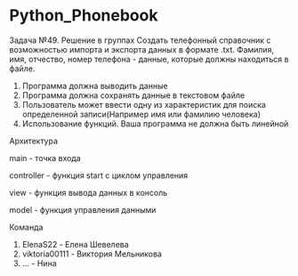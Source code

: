 # Python_Phonebook

Задача №49. Решение в группах Создать телефонный справочник с возможностью импорта и экспорта данных в формате .txt. Фамилия, имя, отчество, номер
телефона - данные, которые должны находиться в файле.

1. Программа должна выводить данные
2. Программа должна сохранять данные в текстовом файле
3. Пользователь может ввести одну из характеристик для поиска определенной записи(Например имя или фамилию
человека)
4. Использование функций. Ваша программа не должна быть линейной


Архитектура

main - точка входа 

controller - функция start с циклом управления 

view - функция вывода данных в консоль 

model - функция управления данными

Команда

1. ElenaS22 - Елена Шевелева
2. viktoria00111 - Виктория Мельникова
3.  ... - Нина

